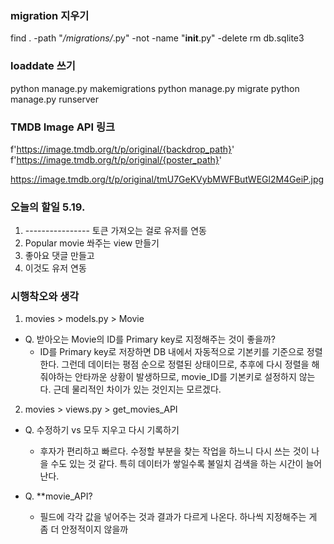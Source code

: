 ### migration 지우기

find . -path "*/migrations/*.py" -not -name "__init__.py" -delete
rm db.sqlite3



### loaddate 쓰기 

python manage.py makemigrations
python manage.py migrate
python manage.py runserver



### TMDB Image API 링크
f'https://image.tmdb.org/t/p/original/{backdrop_path}'
f'https://image.tmdb.org/t/p/original/{poster_path}'

https://image.tmdb.org/t/p/original/tmU7GeKVybMWFButWEGl2M4GeiP.jpg



### 오늘의 할일 5.19.
1. ---------------- 토큰 가져오는 걸로 유저를 연동
2. Popular movie 쏴주는 view 만들기
3. 좋아요 댓글 만들고
4. 이것도 유저 연동



### 시행착오와 생각

1. movies > models.py > Movie
- Q. 받아오는 Movie의 ID를 Primary key로 지정해주는 것이 좋을까?
  - ID를 Primary key로 저장하면 DB 내에서 자동적으로 기본키를 기준으로 정렬한다. 그런데 데이터는 평점 순으로 정렬된 상태이므로, 추후에 다시 정렬을 해줘야하는 안타까운 상황이 발생하므로, movie_ID를 기본키로 설정하지 않는다. 근데 물리적인 차이가 있는 것인지는 모르겠다.


2. movies > views.py > get_movies_API
- Q. 수정하기 vs 모두 지우고 다시 기록하기
  - 후자가 편리하고 빠르다. 수정할 부분을 찾는 작업을 하느니 다시 쓰는 것이 나을 수도 있는 것 같다. 특히 데이터가 쌓일수록 불일치 검색을 하는 시간이 늘어난다.

- Q. **movie_API?
  - 필드에 각각 값을 넣어주는 것과 결과가 다르게 나온다. 하나씩 지정해주는 게 좀 더 안정적이지 않을까















